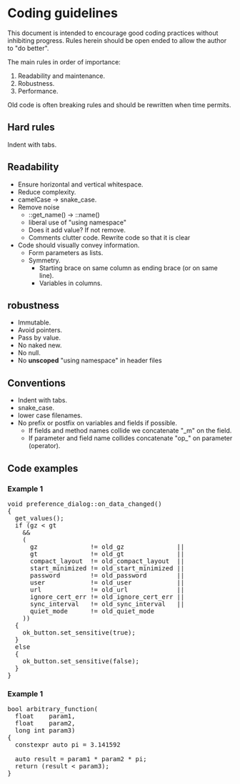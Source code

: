# Coding guidelines
This document is intended to encourage good coding practices 
without inhibiting progress. Rules herein should be open ended 
to allow the author to "do better". 

The main rules in order of importance:
1. Readability and maintenance.
2. Robustness.
3. Performance.

Old code is often breaking rules and should be rewritten when time permits.
## Hard rules
Indent with tabs. 

## Readability 
* Ensure horizontal and vertical whitespace.
* Reduce complexity.
* camelCase -> snake_case.
* Remove noise
  * ::get_name() -> ::name()
  * liberal use of "using namespace" 
  * Does it add value? If not remove.
  * Comments clutter code. Rewrite code so that it is clear
* Code should visually convey information.
  * Form parameters as lists.
  * Symmetry.
    * Starting brace on same column as ending brace (or on same line).
    * Variables in columns.
  

## robustness
* Immutable.
* Avoid pointers.
* Pass by value.
* No naked new.
* No null.
* No **unscoped** "using namespace" in header files

## Conventions
* Indent with tabs.
* snake_case.
* lower case filenames.
* No prefix or postfix on variables and fields if possible. 
  * If fields and method names collide we concatenate "_m" on the field.
  * If parameter and field name collides concatenate "op_" on parameter (operator).
  


## Code examples

### Example 1
<pre>
void preference_dialog::on_data_changed()
{
  get_values();
  if (gz < gt
    &&
    (
      gz              != old_gz              ||
      gt              != old_gt              ||
      compact_layout  != old_compact_layout  ||
      start_minimized != old_start_minimized ||
      password        != old_password        ||
      user            != old_user            ||
      url             != old_url             ||
      ignore_cert_err != old_ignore_cert_err ||
      sync_interval   != old_sync_interval   ||
      quiet_mode      != old_quiet_mode
    ))
  {
    ok_button.set_sensitive(true);
  }
  else
  {
    ok_button.set_sensitive(false);
  }
}
</pre>

### Example 1
<pre>
bool arbitrary_function(
  float    param1,
  float    param2,
  long int param3)
{
  constexpr auto pi = 3.141592

  auto result = param1 * param2 * pi;
  return (result < param3);
}
</pre>